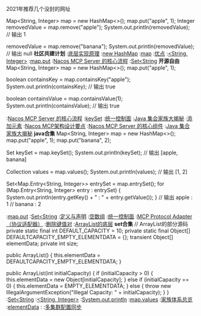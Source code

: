 2021年推荐几个没封的网址

Map<String, Integer> map = new HashMap<>();
map.put("apple", 1);
Integer removedValue = map.remove("apple");
System.out.println(removedValue);  // 输出 1

removedValue = map.remove("banana");
System.out.println(removedValue);  // 输出 null
<strong>社区共建计划</strong>
:[底层实现原理](https://pastebin.com/XZs6s6fD)
:[new HashMap](https://pastebin.com/egVDjZVy)
:[map](https://github.com/bhysdx/dbc)
:[优点](https://github.com/wyhdsyz/xsl)
:[<String, Integer>](https://rentry.org/nsxhtma5)
:[map.put](https://rentry.org/y8754cc9)
:[Nacos MCP Server 的核心流程](https://pastebin.com/z99mNZ6V)
:[Set<String](https://rentry.org/mnpxmtss)
<strong>开源自由</strong>
Map<String, Integer> map = new HashMap<>();
map.put("apple", 1);

boolean containsKey = map.containsKey("apple");
System.out.println(containsKey);  // 输出 true

boolean containsValue = map.containsValue(1);
System.out.println(containsValue);  // 输出 true

:[Nacos MCP Server 的核心流程](https://rentry.org/8zvmhg4o)
:[keySet](https://pastebin.com/SXJPpvqx)
:[统一控制面](https://pastebin.com/H4GxqErU)
:[Java 集合家族大揭秘](https://pastebin.com/qhAE4vwm)
:[添加元素](https://pastebin.com/1MTs24ku)
:[Nacos MCP架构设计要点](https://pastebin.com/tsUMyy65)
:[Nacos MCP Server 的核心组件](https://pastebin.com/bzL0Dvf1)
:[Java 集合家族大揭秘](https://rentry.org/ar58qxu9)
<strong>java合集</strong>
Map<String, Integer> map = new HashMap<>();
map.put("apple", 1);
map.put("banana", 2);

Set<String> keySet = map.keySet();
System.out.println(keySet);  // 输出 [apple, banana]

Collection<Integer> values = map.values();
System.out.println(values);  // 输出 [1, 2]

Set<Map.Entry<String, Integer>> entrySet = map.entrySet();
for (Map.Entry<String, Integer> entry : entrySet) {
    System.out.println(entry.getKey() + " : " + entry.getValue());
}
// 输出 apple : 1
//      banana : 2

:[map.put](https://pastebin.com/TCvhwrUJ)
:[Set<String](https://github.com/wkjgsm/wmd)
:[定义与声明](https://rentry.org/ivxf9zo8)
:[空数组](https://github.com/kkdmz)
:[统一控制面](https://rentry.org/gaenupbo)
:[MCP Protocol Adapter（协议适配器）](https://github.com/yldcj)
:[删除键值对](https://github.com/hnrhfad/zdfe/issues/10)
:[ArrayList的底层](https://pastebin.com/xKbTFs47)
<strong>set合集</strong>
// ArrayList的部分源码
private static final int DEFAULT_CAPACITY = 10;
private static final Object[] DEFAULTCAPACITY_EMPTY_ELEMENTDATA = {};
transient Object[] elementData;
private int size;

public ArrayList() {
    this.elementData = DEFAULTCAPACITY_EMPTY_ELEMENTDATA;
}

public ArrayList(int initialCapacity) {
    if (initialCapacity > 0) {
        this.elementData = new Object[initialCapacity];
    } else if (initialCapacity == 0) {
        this.elementData = EMPTY_ELEMENTDATA;
    } else {
        throw new IllegalArgumentException("Illegal Capacity: " + initialCapacity);
    }
}
:[Set<String](https://rentry.org/m9zaqq6m)
:[<String, Integer>](https://rentry.org/vqaec28n)
:[System.out.println](https://pastebin.com/ccgm3Ceh)
:[map.values](https://pastebin.com/7z5w0QmY)
:[家族体系总览](https://pastebin.com/fYYq4Dqp)
:[elementData](https://rentry.org/dwa4p2ya)
:[<Integer>](https://pastebin.com/iEzheZfb)
:[多集群配置同步](https://rentry.org/z4htut2r)

